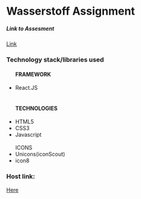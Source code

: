 <h1>Wasserstoff Assignment</h1>


<h5>Link to Assesment </h5>
<a href="https://beautiful-gecko-552dd5.netlify.app/">Link</a>


<h3>Technology stack/libraries used</h3>

<ul>
<h4>FRAMEWORK</h4>
<li>React.JS</li>
<br/>
<h4>TECHNOLOGIES</h4>
<li>HTML5</li>
<li>CSS3</li>
<li>Javascript</li>
<br/>
</h4>ICONS</h4>
<li>Unicons(iconScout)</li>
<li>icon8</li>
</ul>

<h3>Host link:</h3>
<a href="https://beautiful-gecko-552dd5.netlify.app/">Here</a>






